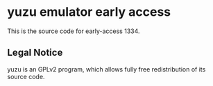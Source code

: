 yuzu emulator early access
=============

This is the source code for early-access 1334.

## Legal Notice

yuzu is an GPLv2 program, which allows fully free redistribution of its source code.